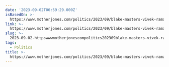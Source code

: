 ```yaml
---
date: '2023-09-02T06:59:29.000Z'
isBasedOn: >-
  https://www.motherjones.com/politics/2023/09/blake-masters-vivek-ramaswamy-peter-thiel-primary-elections/
link: >-
  https://www.motherjones.com/politics/2023/09/blake-masters-vivek-ramaswamy-peter-thiel-primary-elections/
slug: >-
  2023-09-02-httpswwwmotherjonescompolitics202309blake-masters-vivek-ramaswamy-peter-thiel-primary-elections
tags:
  - Politics
title: >-
  https://www.motherjones.com/politics/2023/09/blake-masters-vivek-ramaswamy-peter-thiel-primary-elections/
---
```


